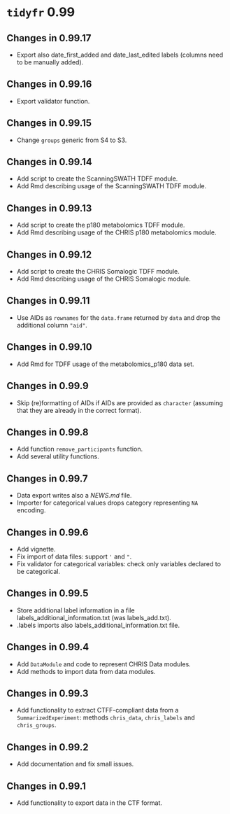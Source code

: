 # `tidyfr` 0.99

## Changes in 0.99.17

- Export also date_first_added and date_last_edited labels (columns need to be
  manually added).

## Changes in 0.99.16

- Export validator function.

## Changes in 0.99.15

- Change `groups` generic from S4 to S3.

## Changes in 0.99.14

- Add script to create the ScanningSWATH TDFF module.
- Add Rmd describing usage of the ScanningSWATH TDFF module.

## Changes in 0.99.13

- Add script to create the p180 metabolomics TDFF module.
- Add Rmd describing usage of the CHRIS p180 metabolomics module.

## Changes in 0.99.12

- Add script to create the CHRIS Somalogic TDFF module.
- Add Rmd describing usage of the CHRIS Somalogic module.

## Changes in 0.99.11

- Use AIDs as `rownames` for the `data.frame` returned by `data` and drop
  the additional column `"aid"`.

## Changes in 0.99.10

- Add Rmd for TDFF usage of the metabolomics_p180 data set.

## Changes in 0.99.9

- Skip (re)formatting of AIDs if AIDs are provided as `character` (assuming that
  they are already in the correct format).

## Changes in 0.99.8

- Add function `remove_participants` function.
- Add several utility functions.

## Changes in 0.99.7

- Data export writes also a *NEWS.md* file.
- Importer for categorical values drops category representing `NA` encoding.

## Changes in 0.99.6

- Add vignette.
- Fix import of data files: support `'` and `"`.
- Fix validator for categorical variables: check only variables declared to be
  categorical.

## Changes in 0.99.5

- Store additional label information in a file labels_additional_information.txt
  (was labels_add.txt).
- .labels imports also labels_additional_information.txt file.

## Changes in 0.99.4

- Add `DataModule` and code to represent CHRIS Data modules.
- Add methods to import data from data modules.

## Changes in 0.99.3

- Add functionality to extract CTFF-compliant data from a
  `SummarizedExperiment`: methods `chris_data`, `chris_labels` and
  `chris_groups`.

## Changes in 0.99.2

- Add documentation and fix small issues.

## Changes in 0.99.1

- Add functionality to export data in the CTF format.
